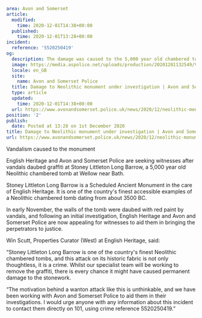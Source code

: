 ```yaml
area: Avon and Somerset
article:
  modified:
    time: 2020-12-01T14:38+00:00
  published:
    time: 2020-12-01T13:28+00:00
incident:
  reference: '5520250419'
og:
  description: The damage was caused to the 5,000 year old chambered tomb in November.
  image: https://media.aspolice.net/uploads/production/20201201132549/Vandalism-website-2.jpg
  locale: en_GB
  site:
    name: Avon and Somerset Police
  title: Damage to Neolithic monument under investigation | Avon and Somerset Police
  type: article
  updated:
    time: 2020-12-01T14:38+00:00
  url: https://www.avonandsomerset.police.uk/news/2020/12/neolithic-monument-vandalism-under-investigation/
position: '2'
publish:
  date: Posted at 13:28 on 1st December 2020
title: Damage to Neolithic monument under investigation | Avon and Somerset Police
url: https://www.avonandsomerset.police.uk/news/2020/12/neolithic-monument-vandalism-under-investigation/
```

Vandalism caused to the monument

English Heritage and Avon and Somerset Police are seeking witnesses after vandals daubed graffiti at Stoney Littleton Long Barrow, a 5,000 year old Neolithic chambered tomb at Wellow near Bath.

Stoney Littleton Long Barrow is a Scheduled Ancient Monument in the care of English Heritage. It is one of the country's finest accessible examples of a Neolithic chambered tomb dating from about 3500 BC.

In early November, the walls of the tomb were daubed with red paint by vandals, and following an initial investigation, English Heritage and Avon and Somerset Police are now appealing for witnesses to aid them in bringing the perpetrators to justice.

Win Scutt, Properties Curator (West) at English Heritage, said:

“Stoney Littleton Long Barrow is one of the country's finest Neolithic chambered tombs, and this attack on its historic fabric is not only thoughtless, it is a crime. Whilst our specialist team will be working to remove the graffiti, there is every chance it might have caused permanent damage to the stonework.

“The motivation behind a wanton attack like this is unthinkable, and we have been working with Avon and Somerset Police to aid them in their investigations. I would urge anyone with any information about this incident to contact them directly on 101, using crime reference 5520250419.”
